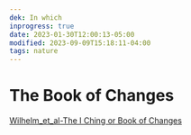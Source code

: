 ```yaml
---
dek: In which
inprogress: true
date: 2023-01-30T12:00:13-05:00
modified: 2023-09-09T15:18:11-04:00
tags: nature
---
```


# The Book of Changes

[Wilhelm_et_al-The I Ching or Book of Changes](Wilhelm_et_al-The%20I%20Ching%20or%20Book%20of%20Changes.md)

